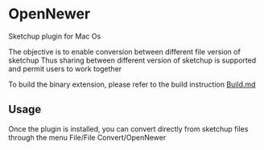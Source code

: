# OpenNewer
Sketchup plugin for Mac Os

The objective is to enable conversion between different file version of sketchup
Thus sharing between different version of sketchup is supported and permit users to work together

To build the binary extension, please refer to the build instruction [Build.md](./xcode/Build.md)

## Usage 
Once the plugin is installed, you can convert directly from sketchup files through the menu File/File Convert/OpenNewer





